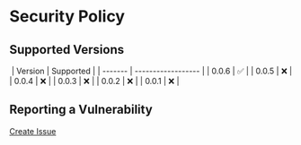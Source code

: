 # Security Policy

## Supported Versions

​
| Version | Supported |
| ------- | ------------------ |
| 0.0.6 | :white_check_mark: |
| 0.0.5 | :x: |
| 0.0.4 | :x: |
| 0.0.3 | :x: |
| 0.0.2 | :x: |
| 0.0.1 | :x: |
​

## Reporting a Vulnerability

[Create Issue](https://github.com/gregoranders/ts-jhu-covid19/issues/new?labels=bug&template=bug_report.md&title=Security+Issue)
